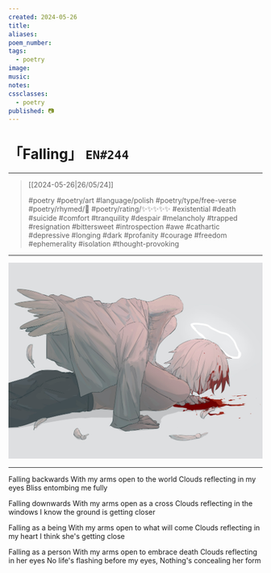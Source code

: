 ```yaml
---
created: 2024-05-26
title:
aliases:
poem_number:
tags:
  - poetry
image:
music:
notes:
cssclasses:
  - poetry
published: 📷
---
```

# 「Falling」 `EN#244`

---

> [[2024-05-26|26/05/24]]
> 
> #poetry 
> #poetry/art 
> #language/polish 
> #poetry/type/free-verse 
> #poetry/rhymed/🔴 
> #poetry/rating/✨✨✨✨✨ 
> #existential #death #suicide #comfort #tranquility #despair #melancholy #trapped #resignation #bittersweet #introspection #awe #cathartic #depressive #longing #dark #profanity #courage #freedom #ephemerality #isolation #thought-provoking 

---

![poem-falling](../!art/poem-falling.jpg)


---

Falling backwards
With my arms open to the world
Clouds reflecting in my eyes
Bliss entombing me fully

Falling downwards
With my arms open as a cross
Clouds reflecting in the windows
I know the ground is getting closer

Falling as a being
With my arms open to what will come
Clouds reflecting in my heart
I think she's getting close

Falling as a person
With my arms open to embrace death
Clouds reflecting in her eyes
No life's flashing before my eyes,
Nothing's concealing her form